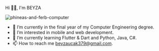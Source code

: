 Hi 👋👋, I'm BEYZA

 ![phineas-and-ferb-computer](https://github.com/user-attachments/assets/43b308f3-9c01-423c-abf6-20c4d7dfdad2)
 
- 🔭 I’m currently in the final year of my Computer Engineering degree.
- 👀 I’m interested in mobile and web development.
- 🌱 I’m currently learning Flutter & Dart and Python, Java, C#.
- 📫 How to reach me beyzaucak379@gmail.com.


<!---
ucakbeyza/ucakbeyza is a ✨ special ✨ repository because its `README.md` (this file) appears on your GitHub profile.
You can click the Preview link to take a look at your changes.
--->
